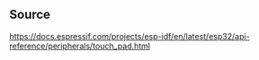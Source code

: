 ## Source
https://docs.espressif.com/projects/esp-idf/en/latest/esp32/api-reference/peripherals/touch_pad.html
